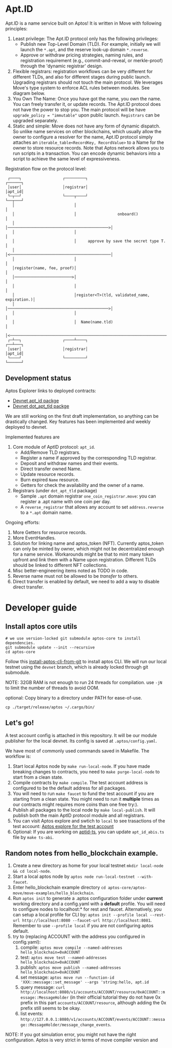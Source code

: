 # Apt.ID
Apt.ID is a name service built on Aptos! It is written in Move with following principles:
1. Least privilege: The Apt.ID protocol only has the following privileges:
   + Publish new Top-Level Domain (TLD). For example, initially we will launch the `*.apt`, and the reserve look-up domain `*.reverse`.
   + Approve or withdraw pricing strategies, naming rules, and registration requirement (e.g., commit-and-reveal, or merkle-proof) through the 'dynamic registrar' design.
2. Flexible registrars: registration workflows can be very different for different TLDs, and also for different stages during public launch. Upgrading registrars should
   not touch the main protocol. We leverages Move's type system to enforce ACL rules between modules. See diagram below.
3. You Own The Name: Once you have got the name, you own the name. You can freely transfer it, or update records. The Apt.ID protocol does not have the power to stop you.
   The main protocol will be have `upgrade_policy = "immutable"` upon public launch. `Registrars` can be upgraded separately.
4. Static and simple: Move does not have any form of dynamic dispatch. So unlike name services on other blockchains, which usually allow the owner to configure a resolver
   for the name, Apt.ID protocol simply attaches an `iterable_table<RecordKey, RecordValue>` to a Name for the owner to store resource records.
   Note that Aptos network allows you to run scripts in a transaction. You can encode dynamic behaviors into a script to achieve the same level of expressiveness.

Registration flow on the protocol level:
```
 ┌────┐                  ┌─────────┐                                     ┌──────┐
 │user│                  │registrar│                                     │apt_id│
 └─┬──┘                  └────┬────┘                                     └──┬───┘
   │                          │                                             │
   │                          │                  onboard()                  │
   │                          │────────────────────────────────────────────>│
   │                          │                                             │
   │                          │     approve by save the secret type T.      │
   │                          │<────────────────────────────────────────────│
   │                          │                                             │
   │register(name, fee, proof)│                                             │
   │─────────────────────────>│                                             │
   │                          │                                             │
   │                          │register<T>(tld, validated_name, expiration.)│
   │                          │────────────────────────────────────────────>│
   │                          │                                             │
   │                          │  Name(name.tld)                             │
   │<───────────────────────────────────────────────────────────────────────│
 ┌─┴──┐                  ┌────┴────┐                                     ┌──┴───┐
 │user│                  │registrar│                                     │apt_id│
 └────┘                  └─────────┘                                     └──────┘
```

## Development status

Aptos Explorer links to deployed contracts:
+ [Devnet apt\_id packge](https://explorer.devnet.aptos.dev/account/0xc7050e4a5fce7292e0e7def652d70e79447fce2d6edb00a1e1fdb3d711978beb?network=Devnet) 
+ [Devnet dot\_apt\_tld packge](https://explorer.devnet.aptos.dev/account/0xfb3e8bc44d50e040c39bb7dc4cef28e93078e7c6bd3db16b05cac2a41ce2b5d8?network=Devnet) 

We are still working on the first draft implementation, so anything can be drastically changed.
Key features has been implemented and weekly deployed to devnet.

Implemented features are
1. Core module of AptID protocol: `apt_id`.
   + Add/Remove TLD registrars.
   + Register a name if approved by the corresponding TLD registrar.
   + Deposit and withdraw names and their events.
   + Direct transfer owned Name.
   + Update resource records.
   + Burn expired `Name` resource.
   + Getters for check the availability and the owner of a name.
2. Registrars (under `dot_apt_tld` package)
   + Sample `.apt` domain registrar `one_coin_registrar.move`: you can register a .apt name with
     one coin per day.
   + A `reverse_registrar` that allows any account to set `address.reverse` to a `*.apt` domain name.

Ongoing efforts:
1. More Getters for resource records.
2. More EventHandles.
3. Solution for linking name and aptos\_token (NFT). Currently aptos\_token can only be minted by owner,
   which might not be decentralized enough for a name service. Workarounds might be that to mint many token 
   upfront and link them with a Name upon registration. Different TLDs should be linked to different NFT collections.
4. Misc better-engineering items noted as TODO in code.
5. Reverse name must not be allowed to be *transfer* to others.
6. Direct transfer is enabled by default, we need to add a way to disable direct transfer.

# Developer guide
## Install aptos core utils
```
# we use version-locked git submodule aptos-core to install dependencies.
git submodule update --init --recursive
cd aptos-core
```
Follow this [install-aptos-cli-from-git](https://aptos.dev/cli-tools/aptos-cli-tool/install-aptos-cli/#install-from-git) to install aptos CLI.
We will run our local testnet using the `devnet` branch, which is already locked through git submodule.

NOTE: 32GB RAM is not enough to run 24 threads for compilation. use `-jN` to limit the number of threads to avoid OOM.

optional: Copy binary to a directory under PATH for ease-of-use.
```
cp ./target/release/aptos ~/.cargo/bin/ 
```

## Let's go!
A test account config is attached in this repository. It will be our module publisher for the local devnet.
Its config is saved at `.aptos/config.yaml`.

We have most of commonly used commands saved in Makefile. The workflow is:
1. Start local Aptos node by `make run-local-node`. If you have made breaking changes to contracts,
   you need to `make purge-local-node` to start from a clean state.
2. Compile contracts by `make compile`. The test account address is configured to be the default address for all packages.
3. You will need to run `make faucet` to fund the test account if you are starting from a clean state.
   You might need to run it **multiple** times as our contracts might requires more coins than one free try:).
4. Publish all packages to the local node by `make local-publish`. It will publish both the main AptID protocol module
   and all registrars.
5. You can visit Aptos explore and swtich to `local` to see trasactions of the test account:
   [Aptos explore for the test account](https://explorer.devnet.aptos.dev/account/0xf71cb5dc58c4290a2cc009ba5c87f389ca624e1d6b9b9135c2b4c43c1bb69cb6?network=local)
6. Optional: If you are working on [aptid-ts](...), you can update `apt_id_abis.ts` file by `make ts-abi`.

## Random notes from hello_blockchain example.
1. Create a new directory as home for your local testnet `mkdir local-node && cd local-node`.
2. Start a local aptos node by `aptos node run-local-testnet --with-faucet`.
3. Enter hello\_blockchain example directory `cd aptos-core/aptos-move/move-examples/hello_blockchain`.
4. Run `aptos init` to generate a .aptos configuration folder under **current** working directory and 
   a config.yaml with a **default** profile. You will need to configure nodes to localhost:* for rest and faucet. 
   Alternatively, you can setup a local profile for CLI by:
   `aptos init --profile local --rest-url http://localhost:8080 --faucet-url http://localhost:8081`.
   Remember to use `--profile local` if you are not configuring aptos default.
5. try to (replacing ACCOUNT with the address you configured in config.yaml):
   1. compile: `aptos move compile --named-addresses hello_blockchain=0xACCOUNT`
   2. test: `aptos move test --named-addresses hello_blockchain=0xACCOUNT`
   3. publish: `aptos move publish --named-addresses hello_blockchain=0xACCOUNT`
   4. set message: `aptos move run --function-id 'XXX::message::set_message' --args 'string:hello, apt.id`
   5. query message: `curl http://localhost:8080/v1/accounts/ACCOUNT/resource/0xACCOUNT::message::MessageHolder` 
      (in their official tutorial they do not have 0x prefix in this part `accounts/ACCOUNT/resource`, 
      although adding the 0x prefix still seems to be okay.
   6. list events: `http://127.0.0.1:8080/v1/accounts/ACCOUNT/events/ACCOUNT::message::MessageHolder/message_change_events`.
   
NOTE: If you got simulation error, you might not have the right configuration. Aptos is very strict
in terms of move compiler version and 

   